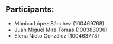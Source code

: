 ## Participants:
 - Mónica López Sánchez (100469768)
 - Juan Miguel Mira Tomas (100383036)
 - Elena Nieto González (100463773)
